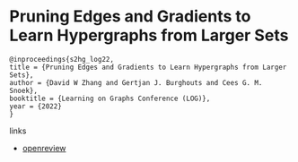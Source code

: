 # Pruning Edges and Gradients to Learn Hypergraphs from Larger Sets

```
@inproceedings{s2hg_log22,
title = {Pruning Edges and Gradients to Learn Hypergraphs from Larger Sets},
author = {David W Zhang and Gertjan J. Burghouts and Cees G. M. Snoek},
booktitle = {Learning on Graphs Conference (LOG)},
year = {2022}
}
```

links
- [openreview](https://openreview.net/forum?id=tbqtGejMJW)
